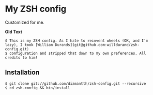 My ZSH config
=============
Customized for me.

  **Old Text**
	
	$ This is my ZSH config. As I hate to reinvent wheels (OK, and I'm lazy), I took [William Durands](git@github.com:willdurand/zsh-config.git) 
	$ configuration and stripped that down to my own preferences. All credits to him! 

Installation
------------

    $ git clone git://github.com/diamantth/zsh-config.git --recursive
    $ cd zsh-config && bin/install
